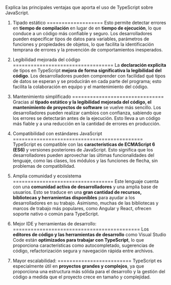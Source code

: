 Explica las principales ventajas que aporta el uso de TypeScript sobre JavaScript.

1. Tipado estático
===================
Esto permite detectar errores en **tiempo de compilación** en lugar de en **tiempo de ejecución**, lo que conduce a un código más confiable y seguro. Los desarrolladores pueden especificar tipos de datos para variables, parámetros de funciones y propiedades de objetos, lo que facilita la identificación temprana de errores y la prevención de comportamientos inesperados.

2. Legibilidad mejorada del código
==================================
La **declaración explícita** de tipos en TypeScript **mejora de forma significativa la legibilidad del código**. Los desarrolladores pueden comprender con facilidad qué tipos de datos se esperan y se producirán en cada parte del programa; esto facilita la colaboración en equipo y el mantenimiento del código.

3. Mantenimiento simplificado
===============================
Gracias al **tipado estático y la legibilidad mejorada del código, el mantenimiento de proyectos de software** se vuelve más sencillo. Los desarrolladores pueden realizar cambios con confianza, sabiendo que los errores se detectarán antes de la ejecución. Esto lleva a un código más fiable y a una reducción en la cantidad de errores en producción.

4. Compatibilidad con estándares JavaScript
============================================
TypeScript es compatible con las **características de ECMAScript 6 (ES6)** y versiones posteriores de JavaScript. Esto significa que los desarrolladores pueden aprovechar las últimas funcionalidades del lenguaje, como las clases, los módulos y las funciones de flecha, sin problemas de compatibilidad.

5. Amplia comunidad y ecosistema
==================================
Este lenguaje cuenta con una **comunidad activa de desarrolladores** y una amplia base de usuarios. Esto se traduce en una **gran cantidad de recursos, bibliotecas y herramientas disponibles** para ayudar a los desarrolladores en su trabajo. Asimismo, muchas de las bibliotecas y marcos de trabajo más populares, como Angular y React, ofrecen soporte nativo o común para TypeScript.

6. Mejor IDE y herramientas de desarrollo: 
===========================================
Los **editores de código y las herramientas de desarrollo** como Visual Studio Code están **optimizados 
para trabajar con TypeScript**, lo que proporciona características como autocompletado, sugerencias de código, refactorización segura y navegación rápida entre archivos.

7. Mayor escalabilidad: 
=========================
TypeScript es especialmente útil en **proyectos grandes y complejos**, ya que proporciona una estructura más sólida para el desarrollo y la gestión del código a medida que el proyecto crece en tamaño y complejidad.
